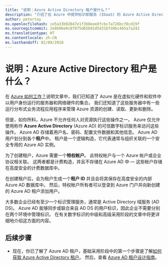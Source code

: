 ```yaml
---
title: "说明：Azure Active Directory 租户是什么？"
description: "介绍了在 Azure 中提供标识即服务 (IDaaS) 的 Azure Active Directory 的内部运行"
author: petertay
ms.openlocfilehash: ce5a33b92047e1f360eee8fcbc7a726bcf8cd19f
ms.sourcegitcommit: 2e8b06e9c07875d65b91d5431bfd4bc465a7a242
ms.translationtype: HT
ms.contentlocale: zh-CN
ms.lasthandoff: 02/09/2018
---
```

# <a name="explainer-what-is-an-azure-active-directory-tenant"></a>说明：Azure Active Directory 租户是什么？

在 [Azure 如何工作？](azure-explainer.md)说明文章中，我们已知道了 Azure 是在虚拟化硬件和软件中以用户身份运行的服务器和网络硬件的集合。 我们还知道了这些服务器中有一些运行分布式业务流程应用程序来管理 Azure 资源的创建、读取、更新和删除。

但是，如你所料，Azure 不允许任何人对资源执行这些操作之一。 Azure 仅允许使用称作 **Azure Active Directory** (Azure AD) 的可信数字标识服务来访问这些操作。 Azure AD 存储着用户名、密码、配置文件数据和其他信息。 Azure AD 用户划分到各个**租户**中。 租户是一个逻辑构造，它代表通常与组织关联的一个安全专用的 Azure AD 实例。

为了创建租户，Azure 需要一个**特权帐户**。 此特权帐户与一个 Azure 帐户或企业协议相关联。 这两者都是计费构造，并且不存储在 Azure AD 中 &mdash; 这些帐户存储在高度安全的计费数据库中。 

在创建租户后，会为租户生成一个**租户 ID** 并且会将其保存在高度安全的内部 Azure AD 数据库中。 然后，特权帐户所有者可以登录到 Azure 门户并向新创建的 Azure AD 租户添加用户。 

大多数企业已经有至少一个标识管理服务，通常是 Active Directory 域服务 (AD DS)。 Azure AD 能够同步或联合来自 AD DS 的用户标识，因此企业不需要分别在两个环境中管理标识。 在有关数字标识的中级和高级采用阶段的文章中将更详细地介绍这方面的内容。

## <a name="next-steps"></a>后续步骤

* 现在，你已了解了 Azure AD 租户，基础采用阶段中的第一个步骤是了解[如何获取 Azure Active Directory 租户][how-to-get-aad-tenant]。 然后，查看 [Azure AD 租户设计指南](tenant.md)。

<!-- Links -->
[how-to-get-aad-tenant]: /azure/active-directory/develop/active-directory-howto-tenant?toc=/azure/architecture/cloud-adoption-guide/toc.json